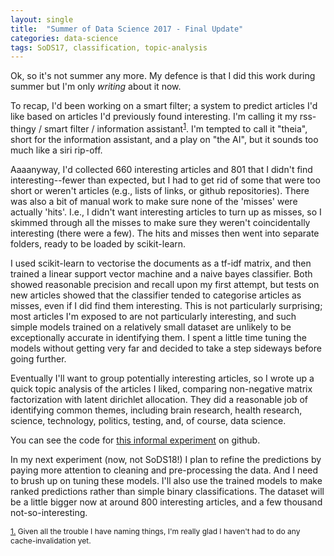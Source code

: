 ```yaml
---
layout: single
title:  "Summer of Data Science 2017 - Final Update"
categories: data-science
tags: SoDS17, classification, topic-analysis
---
```

Ok, so it's not summer any more. My defence is that I did this work during summer but I'm only *writing* about it now.

To recap, I'd been working on a smart filter; a system to predict articles I'd like based on articles I'd previously found interesting. I'm calling it my rss-thingy / smart filter / information assistant<sup id="fnr1"><a href="#fn1">1</a></sup>. I'm tempted to call it "theia", short for the information assistant, and a play on "the AI", but it sounds too much like a siri rip-off.

Aaaanyway, I'd collected 660 interesting articles and 801 that I didn't find interesting--fewer than expected, but I had to get rid of some that were too short or weren't articles (e.g., lists of links, or github repositories). There was also a bit of manual work to make sure none of the 'misses' were actually 'hits'. I.e., I didn't want interesting articles to turn up as misses, so I skimmed through all the misses to make sure they weren't coincidentally interesting (there were a few). The hits and misses then went into separate folders, ready to be loaded by scikit-learn.

I used scikit-learn to vectorise the documents as a tf-idf matrix, and then trained a linear support vector machine and a naive bayes classifier. Both showed reasonable precision and recall upon my first attempt, but tests on new articles showed that the classifier tended to categorise articles as misses, even if I did find them interesting. This is not particularly surprising; most articles I'm exposed to are not particularly interesting, and such simple models trained on a relatively small dataset are unlikely to be exceptionally accurate in identifying them. I spent a little time tuning the models without getting very far and decided to take a step sideways before going further.

Eventually I'll want to group potentially interesting articles, so I wrote up a quick topic analysis of the articles I liked, comparing non-negative matrix factorization with latent dirichlet allocation. They did a reasonable job of identifying common themes, including brain research, health research, science, technology, politics, testing, and, of course, data science.

You can see the code for [this informal experiment](https://github.com/mlapierre/SoDS17) on github.

In my next experiment (now, not SoDS18!) I plan to refine the predictions by paying more attention to cleaning and pre-processing the data. And I need to brush up on tuning these models. I'll also use the trained models to make ranked predictions rather than simple binary classifications. The dataset will be a little bigger now at around 800 interesting articles, and a few thousand not-so-interesting.

<p style="font-size:12px" id="fn1"><a href="#fnr1">1.</a> Given all the trouble I have naming things, I'm really glad I haven't had to do any cache-invalidation yet.</p>
